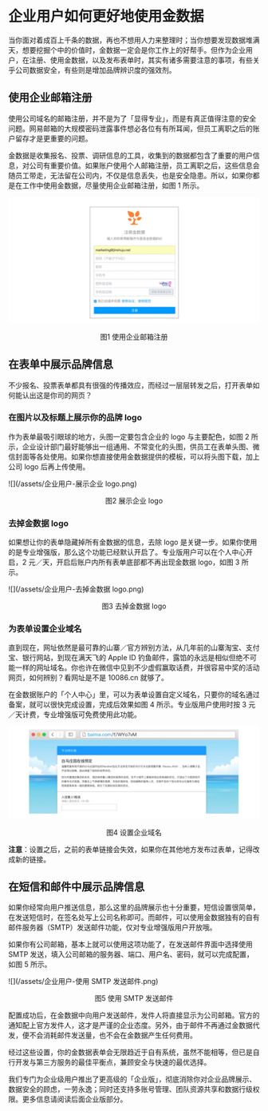 # 企业用户如何更好地使用金数据

当你面对着成百上千条的数据，再也不想用人力来整理时；当你想要发现数据堆满天，想要挖掘个中的价值时，金数据一定会是你工作上的好帮手。但作为企业用户，在注册、使用金数据，以及发布表单时，其实有诸多需要注意的事项，有些关乎公司数据安全，有些则是增加品牌辨识度的强效剂。

## 使用企业邮箱注册

使用公司域名的邮箱注册，并不是为了「显得专业」，而是有真正值得注意的安全问题。网易邮箱的大规模密码泄露事件想必各位有有所耳闻，但员工离职之后的账户留存才是更重要的问题。

金数据是收集报名、投票、调研信息的工具，收集到的数据都包含了重要的用户信息，对公司有重要价值。如果账户使用个人邮箱注册，员工离职之后，这些信息会随员工带走，无法留在公司内，不仅是信息丢失，也是安全隐患。所以，如果你都是在工作中使用金数据，尽量使用企业邮箱注册，如图 1 所示。

![](/assets/企业用户-使用企业邮箱注册.png)

<center> 图1 使用企业邮箱注册 </center>

## 在表单中展示品牌信息

不少报名、投票表单都具有很强的传播效应，而经过一层层转发之后，打开表单如何能认出这是你司的网页？

### 在图片以及标题上展示你的品牌 logo

作为表单最吸引眼球的地方，头图一定要包含企业的 logo 与主要配色，如图 2 所示，企业设计部门最好能够出一组通用、不常变化的头图，供员工在表单头图、微信封面等各处使用。如果你想直接使用金数据提供的模板，可以将头图下载，加上公司 logo 后再上传使用。

![](/assets/企业用户-展示企业 logo.png)

<center>图2 展示企业 logo</center>

### 去掉金数据 logo

如果想让你的表单隐藏掉所有金数据的信息，去除 logo 是关键一步。如果你使用的是专业增强版，那么这个功能已经默认开启了。专业版用户可以在个人中心开启，2 元／天，开启后账户内所有表单底部都不再出现金数据 logo，如图 3 所示。

![](/assets/企业用户-去掉金数据 logo.png)

<center>图3 去掉金数据 logo</center>

### 为表单设置企业域名

直到现在，网址依然是最可靠的山寨／官方辨别方法，从几年前的山寨淘宝、支付宝、银行网站，到现在满天飞的 Apple ID 钓鱼邮件，露馅的永远是相似但绝不可能一样的网址域名。你也许在微信中见到不少虚假赢取话费，并很容易中奖的活动网页，如何辨别？看网址是不是 10086.cn 就够了。

在金数据账户的「个人中心」里，可以为表单设置自定义域名，只要你的域名通过备案，就可以很快完成设置，完成后效果如图 4 所示。专业版用户使用时按 3 元／天计费，专业增强版可免费使用此功能。

![](/assets/企业用户-设置企业域名.png)

<center>图4 设置企业域名</center>

**注意**：设置之后，之前的表单链接会失效，如果你在其他地方发布过表单，记得改成新的链接。

## 在短信和邮件中展示品牌信息

如果你经常向用户推送信息，那么这里的品牌展示也十分重要，短信设置很简单，在发送短信时，在签名处写上公司名称即可。而邮件，可以使用金数据独有的自有邮件服务器（SMTP）发送邮件功能，仅对专业增强版用户开放哦。

如果你有公司邮箱，基本上就可以使用这项功能了，在发送邮件界面中选择使用 SMTP 发送，填入公司邮箱的服务器、端口、用户名、密码，就可以完成配置，如图 5 所示。

![](/assets/企业用户-使用 SMTP 发送邮件.png)

<center>图5 使用 SMTP 发送邮件</center>

配置成功后，在金数据中向用户发送邮件，发件人将直接显示为公司邮箱。官方的通知配上官方发件人，这才是严谨的企业态度。另外，由于邮件不再通过金数据代发，便不会消耗邮件发送量，也不会在金数据产生任何费用。

经过这些设置，你的金数据表单会无限趋近于自有系统，虽然不能相等，但已是自行开发与第三方服务的最佳平衡点，兼顾安全与快速的最优选择。

我们专门为企业级用户推出了更高级的「企业版」，彻底消除你对企业品牌展示、数据安全的顾虑，一劳永逸；同时还支持多账号管理、团队资源共享和数据行级权限。更多信息请阅读后面企业版部分。